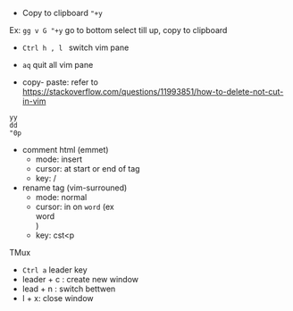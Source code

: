 - Copy to clipboard `"+y`

Ex: `gg v G "+y` go to bottom select till up, copy to clipboard

- `Ctrl h , l ` switch vim pane
- `aq` quit all vim pane

- copy- paste: refer to https://stackoverflow.com/questions/11993851/how-to-delete-not-cut-in-vim
```
yy
dd
"0p
```
- comment html (emmet)
  - mode: insert
  - cursor: at start or end of tag
  - key: <c-y> /
- rename tag (vim-surrouned)
  - mode: normal
  - cursor: in on `word` (ex <div>word</div>)
  - key: cst<p
  
TMux

- `Ctrl a` leader key
- leader + c : create new window
- lead + n : switch bettwen
- l + x: close window
